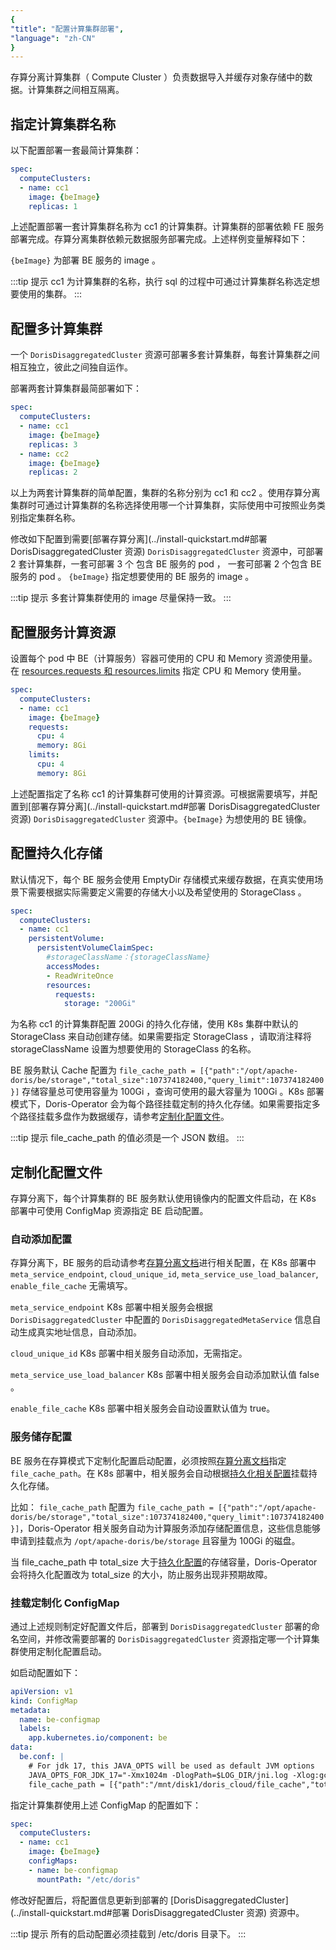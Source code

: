 ```yaml
---
{
"title": "配置计算集群部署",
"language": "zh-CN"
}
---
```


<!-- 
Licensed to the Apache Software Foundation (ASF) under one
or more contributor license agreements.  See the NOTICE file
distributed with this work for additional information
regarding copyright ownership.  The ASF licenses this file
to you under the Apache License, Version 2.0 (the
"License"); you may not use this file except in compliance
with the License.  You may obtain a copy of the License at

  http://www.apache.org/licenses/LICENSE-2.0

Unless required by applicable law or agreed to in writing,
software distributed under the License is distributed on an
"AS IS" BASIS, WITHOUT WARRANTIES OR CONDITIONS OF ANY
KIND, either express or implied.  See the License for the
specific language governing permissions and limitations
under the License.
-->

存算分离计算集群（ Compute Cluster ）负责数据导入并缓存对象存储中的数据。计算集群之间相互隔离。

## 指定计算集群名称

以下配置部署一套最简计算集群：

```yaml
spec:
  computeClusters:
  - name: cc1
    image: {beImage}
    replicas: 1
```

上述配置部署一套计算集群名称为 cc1 的计算集群。计算集群的部署依赖 FE 服务部署完成。存算分离集群依赖元数据服务部署完成。上述样例变量解释如下：

`{beImage}` 为部署 BE 服务的 image 。

:::tip 提示
cc1 为计算集群的名称，执行 sql 的过程中可通过计算集群名称选定想要使用的集群。
:::


## 配置多计算集群

一个 `DorisDisaggregatedCluster` 资源可部署多套计算集群，每套计算集群之间相互独立，彼此之间独自运作。

部署两套计算集群最简部署如下：

```yaml
spec:
  computeClusters:
  - name: cc1
    image: {beImage}
    replicas: 3
  - name: cc2
    image: {beImage}
    replicas: 2
```

以上为两套计算集群的简单配置，集群的名称分别为 cc1 和 cc2 。使用存算分离集群时可通过计算集群的名称选择使用哪一个计算集群，实际使用中可按照业务类别指定集群名称。

修改如下配置到需要[部署存算分离](../install-quickstart.md#部署 DorisDisaggregatedCluster 资源) `DorisDisaggregatedCluster` 资源中，可部署 2 套计算集群，一套可部署 3 个 包含 BE 服务的 pod ， 一套可部署 2 个包含 BE 服务的 pod 。 `{beImage}` 指定想要使用的 BE 服务的 image 。

:::tip 提示
多套计算集群使用的 image 尽量保持一致。
:::

## 配置服务计算资源

设置每个 pod 中 BE（计算服务）容器可使用的 CPU 和 Memory 资源使用量。在 [resources.requests 和 resources.limits](https://kubernetes.io/docs/concepts/configuration/manage-resources-containers/#requests-and-limits) 指定 CPU 和 Memory 使用量。

```yaml
spec:
  computeClusters:
  - name: cc1
    image: {beImage}
    requests:
      cpu: 4
      memory: 8Gi
    limits:
      cpu: 4
      memory: 8Gi
```

上述配置指定了名称 cc1 的计算集群可使用的计算资源。可根据需要填写，并配置到[部署存算分离](../install-quickstart.md#部署 DorisDisaggregatedCluster 资源) `DorisDisaggregatedCluster` 资源中。`{beImage}` 为想使用的 BE 镜像。

## 配置持久化存储

默认情况下，每个 BE 服务会使用 EmptyDir 存储模式来缓存数据，在真实使用场景下需要根据实际需要定义需要的存储大小以及希望使用的 StorageClass 。

```yaml
spec:
  computeClusters:
  - name: cc1
    persistentVolume:
      persistentVolumeClaimSpec:
        #storageClassName：{storageClassName}
        accessModes:
        - ReadWriteOnce
        resources:
          requests:
            storage: "200Gi"
```

为名称 cc1 的计算集群配置 200Gi 的持久化存储，使用 K8s 集群中默认的 StorageClass 来自动创建存储。如果需要指定 StorageClass ，请取消注释将 storageClassName 设置为想要使用的 StorageClass 的名称。

BE 服务默认 Cache 配置为 `file_cache_path = [{"path":"/opt/apache-doris/be/storage","total_size":107374182400,"query_limit":107374182400}]` 存储容量总可使用容量为 100Gi ，查询可使用的最大容量为 100Gi 。K8s 部署模式下，Doris-Operator 会为每个路径挂载定制的持久化存储。如果需要指定多个路径挂载多盘作为数据缓存，请参考[定制化配置文件](config-cc.md#MA37d8fVKohQffxMYQBcyPSZnZf)。

:::tip 提示
file_cache_path 的值必须是一个 JSON 数组。
:::

## 定制化配置文件

存算分离下，每个计算集群的 BE 服务默认使用镜像内的配置文件启动，在 K8s 部署中可使用 ConfigMap 资源指定 BE 启动配置。

### 自动添加配置

存算分离下，BE 服务的启动请参考[存算分离文档](../../../../../compute-storage-decoupled/creating-cluster#beconf)进行相关配置，在 K8s 部署中 `meta_service_endpoint`, `cloud_unique_id`, `meta_service_use_load_balancer`, `enable_file_cache` 无需填写。

`meta_service_endpoint` K8s 部署中相关服务会根据 `DorisDisaggregatedCluster` 中配置的 `DorisDisaggregatedMetaService` 信息自动生成真实地址信息，自动添加。

`cloud_unique_id` K8s 部署中相关服务自动添加，无需指定。

`meta_service_use_load_balancer` K8s 部署中相关服务会自动添加默认值 false 。

`enable_file_cache` K8s 部署中相关服务会自动设置默认值为 true。

### 服务储存配置

BE 服务在存算模式下定制化配置启动配置，必须按照[存算分离文档](../../../../../compute-storage-decoupled/creating-cluster#beconf)指定 `file_cache_path`。在 K8s 部署中，相关服务会自动根据[持久化相关配置](config-cc.md#配置持久化存储)挂载持久化存储。

比如： `file_cache_path` 配置为 `file_cache_path = [{"path":"/opt/apache-doris/be/storage","total_size":107374182400,"query_limit":107374182400}]`，Doris-Operator 相关服务自动为计算服务添加存储配置信息，这些信息能够申请到挂载点为 `/opt/apache-doris/be/storage` 且容量为 100Gi 的磁盘。

当 file_cache_path 中 total_size 大于[持久化配置](config-cc.md#配置持久化存储)的存储容量，Doris-Operator 会将持久化配置改为 total_size 的大小，防止服务出现非预期故障。

### 挂载定制化 ConfigMap

通过上述规则制定好配置文件后，部署到 `DorisDisaggregatedCluster` 部署的命名空间，并修改需要部署的 `DorisDisaggregatedCluster` 资源指定哪一个计算集群使用定制化配置启动。

如启动配置如下：

```yaml
apiVersion: v1
kind: ConfigMap
metadata:
  name: be-configmap
  labels:
    app.kubernetes.io/component: be
data:
  be.conf: |
    # For jdk 17, this JAVA_OPTS will be used as default JVM options
    JAVA_OPTS_FOR_JDK_17="-Xmx1024m -DlogPath=$LOG_DIR/jni.log -Xlog:gc*:$LOG_DIR/be.gc.log.$CUR_DATE:time,uptime:filecount=10,filesize=50M -Djavax.security.auth.useSubjectCredsOnly=false -Dsun.security.krb5.debug=true -Dsun.java.command=DorisBE -XX:-CriticalJNINatives -XX:+IgnoreUnrecognizedVMOptions --add-opens=java.base/java.lang=ALL-UNNAMED --add-opens=java.base/java.lang.invoke=ALL-UNNAMED --add-opens=java.base/java.lang.reflect=ALL-UNNAMED --add-opens=java.base/java.io=ALL-UNNAMED --add-opens=java.base/java.net=ALL-UNNAMED --add-opens=java.base/java.nio=ALL-UNNAMED --add-opens=java.base/java.util=ALL-UNNAMED --add-opens=java.base/java.util.concurrent=ALL-UNNAMED --add-opens=java.base/java.util.concurrent.atomic=ALL-UNNAMED --add-opens=java.base/sun.nio.ch=ALL-UNNAMED --add-opens=java.base/sun.nio.cs=ALL-UNNAMED --add-opens=java.base/sun.security.action=ALL-UNNAMED --add-opens=java.base/sun.util.calendar=ALL-UNNAMED --add-opens=java.security.jgss/sun.security.krb5=ALL-UNNAMED --add-opens=java.management/sun.management=ALL-UNNAMED"
    file_cache_path = [{"path":"/mnt/disk1/doris_cloud/file_cache","total_size":104857600000,"query_limit":10485760000}, {"path":"/mnt/disk2/doris_cloud/file_cache","total_size":104857600000,"query_limit":10485760000}]
```

指定计算集群使用上述 ConfigMap 的配置如下：

```yaml
spec:
  computeClusters:
  - name: cc1
    image: {beImage}
    configMaps:
    - name: be-configmap
      mountPath: "/etc/doris"
```

修改好配置后，将配置信息更新到部署的 [DorisDisaggregatedCluster](../install-quickstart.md#部署 DorisDisaggregatedCluster 资源)  资源中。

:::tip 提示
所有的启动配置必须挂载到 /etc/doris 目录下。
::: 
